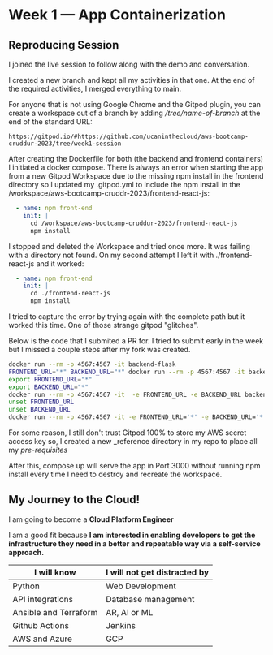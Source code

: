 # Week 1 — App Containerization

## Reproducing Session ##

I joined the live session to follow along with the demo and conversation.

I created a new branch and kept all my activities in that one. At the end of the required activities, I merged everything to main.

For anyone that is not using Google Chrome and the Gitpod plugin, you can create a workspace out of a branch by adding */tree/name-of-branch* at the end of the standard URL:

```
https://gitpod.io/#https://github.com/ucaninthecloud/aws-bootcamp-cruddur-2023/tree/week1-session
```

After creating the Dockerfile for both (the backend and frontend containers) I initiated a docker compose. There is always an error when starting the app from a new Gitpod Workspace due to the missing npm install in the frontend directory so I updated  my .gitpod.yml to include the npm install in the /workspace/aws-bootcamp-cruddr-2023/frontend-react-js:

```yml
  - name: npm front-end
    init: |
      cd /workspace/aws-bootcamp-cruddur-2023/frontend-react-js
      npm install
```

I stopped and deleted the Workspace and tried once more. It was failing with a directory not found. On my second attempt I left it with ./frontend-react-js and it worked:

```yml
  - name: npm front-end
    init: |
      cd ./frontend-react-js
      npm install
```

I tried to capture the error by trying again with the complete path but it worked this time. One of those strange gitpod "glitches".




Below is the code that I submited a PR for. I tried to submit early in the week but I missed a couple steps after my fork was created.

```sh
docker run --rm -p 4567:4567 -it backend-flask
FRONTEND_URL="*" BACKEND_URL="*" docker run --rm -p 4567:4567 -it backend-flask
export FRONTEND_URL="*"
export BACKEND_URL="*"
docker run --rm -p 4567:4567 -it  -e FRONTEND_URL -e BACKEND_URL backend-flask
unset FRONTEND_URL
unset BACKEND_URL
docker run --rm -p 4567:4567 -it -e FRONTEND_URL='*' -e BACKEND_URL='*' backend-flask
```

For some reason, I still don't trust Gitpod 100% to store my AWS secret access key so, I created a new _reference directory in my repo to place all my *pre-requisites*



After this, compose up will serve the app in Port 3000 without running npm install every time I need to destroy and recreate the workspace.

## My Journey to the Cloud!

I am going to become a **Cloud Platform Engineer**

I am a good fit because **I am interested in enabling developers to get the infrastructure they need in a better and repeatable way via a self-service approach.**

| I will know | I will not get distracted by |
| ---- | ---- |
| Python | Web Development |
| API integrations | Database management |
| Ansible and Terraform | AR, AI or ML |
| Github Actions | Jenkins |
| AWS and Azure | GCP |



